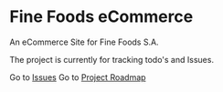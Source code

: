 # Fine Foods eCommerce

An eCommerce Site for Fine Foods S.A.

The project is currently for tracking todo's and Issues.

Go to [Issues](https://github.com/janparkio/client-finefoods/issues)
Go to [Project Roadmap](https://github.com/janparkio/client-finefoods/projects)
